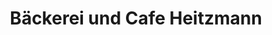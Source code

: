 ---
title: "Bäckerei und Cafe Heitzmann"
url: /todtnau/baeckerei-und-cafe-heitzmann/
shop: Bäckerei
---